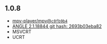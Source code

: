 ## 1.0.8

- [mpv-player/mpv@`c0fb9b4`](https://github.com/mpv-player/mpv/commit/c0fb9b4b83905ff29f2b4c678af431561b5b53be)
- [ANGLE 2.1.18844 git hash: 2693b03eba82](https://github.com/google/angle)
- MSVCRT
- UCRT
